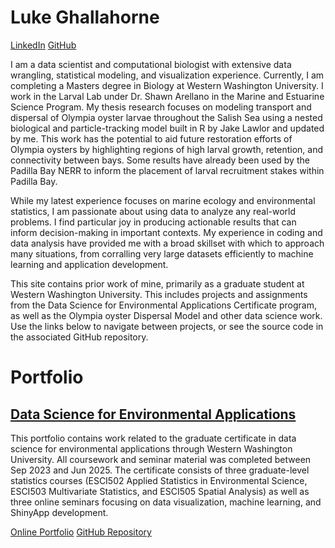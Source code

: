 # Luke Ghallahorne

[LinkedIn](https://www.linkedin.com/in/lukeghallahorne/)
[GitHub](https://github.com/lukeghallahorne)

I am a data scientist and computational biologist with extensive data wrangling, statistical modeling, and visualization experience. Currently, I am completing a Masters degree in Biology at Western Washington University. I work in the Larval Lab under Dr. Shawn Arellano in the Marine and Estuarine Science Program. My thesis research focuses on modeling transport and dispersal of Olympia oyster larvae throughout the Salish Sea using a nested biological and particle-tracking model built in R by Jake Lawlor and updated by me. This work has the potential to aid future restoration efforts of Olympia oysters by highlighting regions of high larval growth, retention, and connectivity between bays. Some results have already been used by the Padilla Bay NERR to inform the placement of larval recruitment stakes within Padilla Bay. 

While my latest experience focuses on marine ecology and environmental statistics, I am passionate about using data to analyze any real-world problems. I find particular joy in producing actionable results that can inform decision-making in important contexts. My experience in coding and data analysis have provided me with a broad skillset with which to approach many situations, from corralling very large datasets efficiently to machine learning and application development. 

This site contains prior work of mine, primarily as a graduate student at Western Washington University. This includes projects and assignments from the Data Science for Environmental Applications Certificate program, as well as the Olympia oyster Dispersal Model and other data science work. Use the links below to navigate between projects, or see the source code in the associated GitHub repository.

# Portfolio
## [Data Science for Environmental Applications](https://lukeghallahorne.github.io/DataScience4EnviroApps/)
This portfolio contains work related to the graduate certificate in data science for environmental applications through Western Washington University. All coursework and seminar material was completed between Sep 2023 and Jun 2025. The certificate consists of three graduate-level statistics courses (ESCI502 Applied Statistics in Environmental Science, ESCI503 Multivariate Statistics, and ESCI505 Spatial Analysis) as well as three online seminars focusing on data visualization, machine learning, and ShinyApp development.

[Online Portfolio](https://lukeghallahorne.github.io/DataScience4EnviroApps/)
[GitHub Repository](https://github.com/lukeghallahorne/DataScience4EnviroApps)
